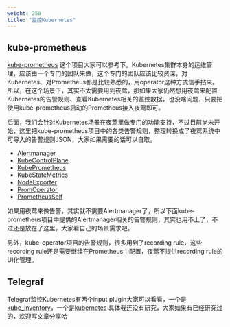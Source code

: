```yaml
---
weight: 250
title: "监控Kubernetes"
---
```


## kube-prometheus

[kube-prometheus](https://github.com/prometheus-operator/kube-prometheus) 这个项目大家可以参考下。Kubernetes集群本身的运维管理，应该由一个专门的团队来做，这个专门的团队应该比较资深，对Kubernetes、对Prometheus都是比较熟悉的，用operator这种方式信手拈来。所以，在这个场景下，其实不太需要用到夜莺，那如果大家仍然想用夜莺来配置Kubernetes的告警规则、查看Kubernetes相关的监控数据，也没啥问题，只要把使用kube-prometheus启动的Prometheus接入夜莺即可。

后面，我们会针对Kubernetes场景在夜莺里做专门的功能支持，不过目前尚未开始，这里把kube-prometheus项目中的各类告警规则，整理转换成了夜莺系统中可导入的告警规则JSON，大家如果需要的话可以自取。

- [Alertmanager](/json/Alertmanager.json)
- [KubeControlPlane](/json/KubeControlPlane.json)
- [KubePrometheus](/json/KubePrometheus.json)
- [KubeStateMetrics](/json/KubeStateMetrics.json)
- [NodeExporter](/json/NodeExporter.json)
- [PromOperator](/json/PromOperator.json)
- [PrometheusSelf](/json/PrometheusSelf.json)

如果用夜莺来做告警，其实就不需要Alertmanager了，所以下面kube-prometheus项目中提供的Alertmanager相关的告警规则，其实也用不上了，不过还是放在了这里，大家看自己的场景需求吧。

另外，kube-operator项目的告警规则，很多用到了recording rule，这些recording rule还是需要继续在Prometheus中配置，夜莺不提供recording rule的UI化管理。

## Telegraf

Telegraf监控Kubernetes有两个input plugin大家可以看看，一个是[kube_inventory](https://github.com/influxdata/telegraf/tree/master/plugins/inputs/kube_inventory)，一个是[kubernetes](https://github.com/influxdata/telegraf/tree/master/plugins/inputs/kubernetes) 具体我还没有研究，大家如果有已经研究过的，欢迎写文章分享哈
